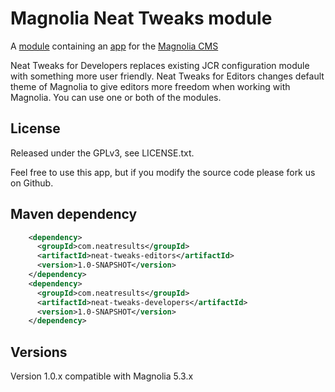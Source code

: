 Magnolia Neat Tweaks module
=======================

A [module](https://documentation.magnolia-cms.com/display/DOCS/Modules) containing an [app](https://documentation.magnolia-cms.com/display/DOCS/Apps) for the [Magnolia CMS](http://www.magnolia-cms.com)

Neat Tweaks for Developers replaces existing JCR configuration module with something more user friendly.
Neat Tweaks for Editors changes default theme of Magnolia to give editors more freedom when working with Magnolia.
You can use one or both of the modules.

License
-------

Released under the GPLv3, see LICENSE.txt. 

Feel free to use this app, but if you modify the source code please fork us on Github.

Maven dependency
-----------------
```xml
    <dependency>
      <groupId>com.neatresults</groupId>
      <artifactId>neat-tweaks-editors</artifactId>
      <version>1.0-SNAPSHOT</version>
    </dependency>
    <dependency>
      <groupId>com.neatresults</groupId>
      <artifactId>neat-tweaks-developers</artifactId>
      <version>1.0-SNAPSHOT</version>
    </dependency>
```

Versions
-----------------
Version 1.0.x compatible with Magnolia 5.3.x

